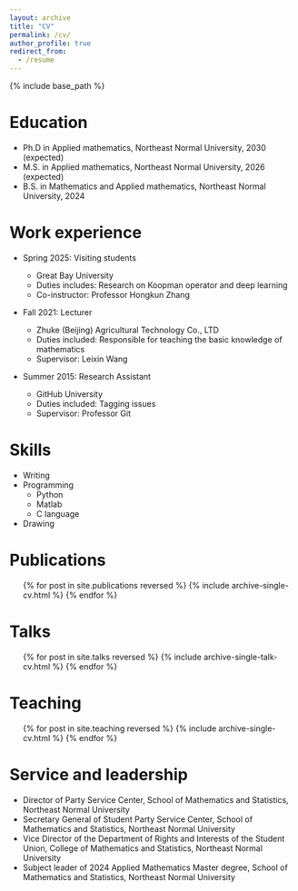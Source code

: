 ```yaml
---
layout: archive
title: "CV"
permalink: /cv/
author_profile: true
redirect_from:
  - /resume
---
```


{% include base_path %}

Education
======
* Ph.D in Applied mathematics, Northeast Normal University, 2030 (expected)
* M.S. in Applied mathematics, Northeast Normal University, 2026 (expected)
* B.S. in Mathematics and Applied mathematics, Northeast Normal University, 2024

Work experience
======
* Spring 2025: Visiting students
  * Great Bay University
  * Duties includes: Research on Koopman operator and deep learning
  * Co-instructor: Professor Hongkun Zhang

* Fall 2021: Lecturer
  * Zhuke (Beijing) Agricultural Technology Co., LTD
  * Duties included: Responsible for teaching the basic knowledge of mathematics
  * Supervisor: Leixin Wang

* Summer 2015: Research Assistant
  * GitHub University
  * Duties included: Tagging issues
  * Supervisor: Professor Git
  
Skills
======
* Writing
* Programming
  * Python
  * Matlab
  * C language
* Drawing

Publications
======
  <ul>{% for post in site.publications reversed %}
    {% include archive-single-cv.html %}
  {% endfor %}</ul>
  
Talks
======
  <ul>{% for post in site.talks reversed %}
    {% include archive-single-talk-cv.html  %}
  {% endfor %}</ul>
  
Teaching
======
  <ul>{% for post in site.teaching reversed %}
    {% include archive-single-cv.html %}
  {% endfor %}</ul>
  
Service and leadership
======
* Director of Party Service Center, School of Mathematics and Statistics, Northeast Normal University
* Secretary General of Student Party Service Center, School of Mathematics and Statistics, Northeast Normal University
* Vice Director of the Department of Rights and Interests of the Student Union, College of Mathematics and Statistics, Northeast Normal University
* Subject leader of 2024 Applied Mathematics Master degree, School of Mathematics and Statistics, Northeast Normal University

